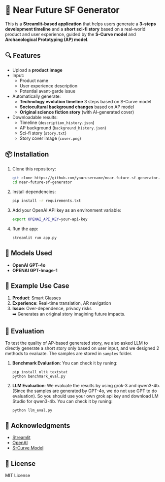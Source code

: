 # 🚀 Near Future SF Generator

This is a **Streamlit-based application** that helps users generate a **3-steps development timeline** and a **short sci-fi story** based on a real-world product and user experience, guided by the **S-Curve model** and **Archaeological Prototyping (AP) model**.

## 🔍 Features

- Upload a **product image**
- Input:
  - Product name
  - User experience description
  - Potential avant-garde issue
- Automatically generate:
  - **Technology evolution timeline** 3 steps based on S-Curve model
  - **Sociocultural background changes** based on AP model
  - **Original science fiction story** (with AI-generated cover)
- Downloadable results:
  - Timeline (`description_history.json`)
  - AP background (`background_history.json`)
  - Sci-fi story (`story.txt`)
  - Story cover image (`cover.png`)


## 📦 Installation

1. Clone this repository:
   ```bash
   git clone https://github.com/yourusername/near-future-sf-generator.git
   cd near-future-sf-generator
   ```

2. Install dependencies:
   ```bash
   pip install -r requirements.txt
   ```

3. Add your OpenAI API key as an environment variable:
   ```bash
   export OPENAI_API_KEY=your-api-key
   ```

4. Run the app:
   ```bash
   streamlit run app.py
   ```

## 🧠 Models Used

- **OpenAI GPT-4o**
- **OPENAI GPT-Image-1**


## 🧪 Example Use Case

1. **Product**: Smart Glasses  
2. **Experience**: Real-time translation, AR navigation  
3. **Issue**: Over-dependence, privacy risks  
➡️ Generates an original story imagining future impacts.


## 📝 Evaluation

To test the quality of AP-based generated story, we also asked LLM to directly generate a short story only based on user input, and we designed 2 methods to evaluate. The samples are stored in `samples` folder.

1. **Benchmark Evaluation**:
   You can check it by runing:
   ```
   pip install nltk textstat
   python benchmark_eval.py
   ```

2. **LLM Evaluation**:
   We evaluate the results by using grok-3 and qwen3-4b.(Since the samples are generated by GPT-4o, we do not use GPT to do evaluation). So you should use your own grok api key and download LM Studio for qwen3-4b.
   You can check it by runing:
   ```
   python llm_eval.py
   ```

## 📄 Acknowledgments

- [Streamlit](https://streamlit.io/)
- [OpenAI](https://openai.com/)
- [S-Curve Model](https://en.wikipedia.org/wiki/S-curve)

## 📜 License

MIT License
